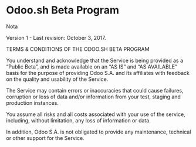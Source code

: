 # Odoo.sh Beta Program

Nota

Version 1 - Last revision: October 3, 2017.

TERMS & CONDITIONS OF THE ODOO.SH BETA PROGRAM

You understand and acknowledge that the Service is being provided as a “Public
Beta”, and is made available on an “AS IS” and “AS AVAILABLE” basis for the
purpose of providing Odoo S.A. and its affiliates with feedback on the quality
and usability of the Service.

The Service may contain errors or inaccuracies that could cause failures,
corruption or loss of data and/or information from your test, staging and
production instances.

You assume all risks and all costs associated with your use of the service,
including, without limitation, any loss of information or data.

In addition, Odoo S.A. is not obligated to provide any maintenance, technical
or other support for the Service.

